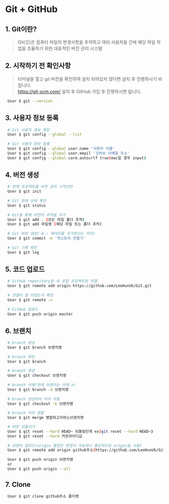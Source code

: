 # Git + GitHub

## 1. Git이란?
> Git(깃)은 컴퓨터 파일의 변경사항을 추적하고 여러 사용자들 간에 해당 파일 작업을 조율하기 위한 대표적인 버전 관리 시스템

## 2. 시작하기 전 확인사항
> 터미널을 열고 git 버전을 확인하여 설치 되어있지 않다면 설치 후 진행하시기 바랍니다.   
> https://git-scm.com/
> 설치 후 GitHub 가입 후 진행하시면 됩니다.
```sh
 User $ git --version
```

## 3. 사용자 정보 등록
```sh
 # Git 사용자 정보 확인
 User $ git config --global --list
 
 # Git 사용자 정보 등록
 User $ git config --global user.name '사용자 이름'
 User $ git config --global user.email '깃허브 이메일 주소'
 User $ git config --global core.autocrlf true(mac일 경우 input)
```

## 4. 버전 생성
```sh
 # 현재 프로젝트를 버전 관리 시작선언
 User $ git init
 
 # Git 현재 상태 확인
 User $ git status
 
 # Git을 통해 버전의 추적을 추가
 User $ git add . (모든 파일 폴더 추적)
 User $ git add 파일명 (해당 파일 또는 폴더 추적)
 
 # Git 버전 생성(-m : 메세지를 추가한다는 의미)
 User $ git commit -m '히스토리 만들기'
 
 # Git 기록 확인
 User $ git log
```

## 5. 코드 업로드
```sh
 # Github repository랑 내 로컬 프로젝트랑 연결
 User $ git remote add origin https://github.com/LeeHunUk/Git.git
 
 # 연결이 잘 되었는지 확인
 User $ git remote -v
 
 # GitHub 업로드
 User $ git push origin master
```

## 6. 브랜치
```sh
 # branch 생성
 User $ git branch 브랜치명
 
 # branch 확인
 User $ git branch
 
 # branch 변경
 User $ git checkout 브랜치명
 
 # branch 삭제(현재 브랜치는 삭제 x)
 User $ git branch -d 브랜치명
 
 # branch 생성하자 마자 이동
 User $ git checkout -b 브랜치명
 
 # branch 끼리 병합
 User $ git merge 병합하고자하는브랜치명

 # 버전 되돌리기
 User $ git reset --hard HEAD~ 되돌릴단계 ex)git reset --hard HEAD~3
 User $ git reset --hard 커밋아이디값
 
 # 브랜치 업로드(origin 별칭은 변경이 가능하나 통상적으로 origin을 사용)
 User $ git remote add origin github주소(https://github.com/LeeHunUk/Git.git)
 
 User $ git push origin 브랜치명 
 or
 User $ git push origin --all
```

## 7. Clone
```sh
 User $ git clone github주소 폴더명
```




















